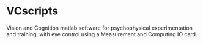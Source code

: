 # VCscripts
Vision and Cognition matlab software
for psychophysical experimentation and training, with eye control using a Measurement and Computing IO card.
